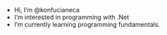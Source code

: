-  Hi, I’m @konfucianeca
-  I’m interested in programming with .Net
-  I’m currently learning programming fundamentals.


<!---
konfucianeca/konfucianeca is a ✨ special ✨ repository because its `README.md` (this file) appears on your GitHub profile.
You can click the Preview link to take a look at your changes.
--->
